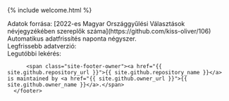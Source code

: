 {% include welcome.html %}

<footer class="site-footer">
  Adatok forrása: [2022-es Magyar Országgyűlési Választások névjegyzékében szereplők száma](https://github.com/kiss-oliver/106) <br/>
  Automatikus adatfrissítés naponta négyszer. <br/>
  Legfrissebb adatverzió: <br/>
  Legutóbbi lekérés: <br/>
  
          <span class="site-footer-owner"><a href="{{ site.github.repository_url }}">{{ site.github.repository_name }}</a> is maintained by <a href="{{ site.github.owner_url }}">{{ site.github.owner_name }}</a>.</span>
      </footer>


